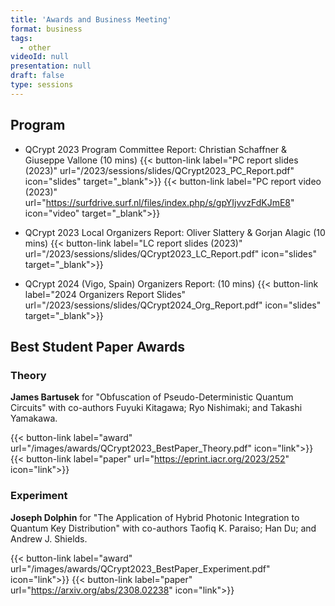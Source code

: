 ```yaml
---
title: 'Awards and Business Meeting'
format: business
tags:
  - other
videoId: null
presentation: null
draft: false
type: sessions
---
```


## Program

* QCrypt 2023 Program Committee Report: Christian Schaffner & Giuseppe Vallone (10 mins)
{{< button-link label="PC report slides (2023)" url="/2023/sessions/slides/QCrypt2023_PC_Report.pdf" icon="slides" target="_blank">}}
{{< button-link label="PC report video (2023)" url="https://surfdrive.surf.nl/files/index.php/s/gpYIjvvzFdKJmE8" icon="video" target="_blank">}}

* QCrypt 2023 Local Organizers Report: Oliver Slattery & Gorjan Alagic (10 mins)
{{< button-link label="LC report slides (2023)" url="/2023/sessions/slides/QCrypt2023_LC_Report.pdf" icon="slides" target="_blank">}}

* QCrypt 2024 (Vigo, Spain) Organizers Report: (10 mins)
{{< button-link label="2024 Organizers Report Slides" url="/2023/sessions/slides/QCrypt2024_Org_Report.pdf" icon="slides" target="_blank">}}

## Best Student Paper Awards
<!-- {{< button-link label="Award slides" url="/slides/QCRYPT21StudentAwards.pdf" icon="link" target="_blank">}} -->

### Theory
**James Bartusek** for "Obfuscation of Pseudo-Deterministic Quantum Circuits" with co-authors Fuyuki Kitagawa; Ryo Nishimaki; and Takashi Yamakawa.

{{< button-link label="award" url="/images/awards/QCrypt2023_BestPaper_Theory.pdf" icon="link">}}
{{< button-link label="paper" url="https://eprint.iacr.org/2023/252" icon="link">}}

### Experiment
**Joseph Dolphin** for "The Application of Hybrid Photonic Integration to Quantum Key Distribution" with co-authors Taofiq K. Paraiso; Han Du; and Andrew J. Shields.

{{< button-link label="award" url="/images/awards/QCrypt2023_BestPaper_Experiment.pdf" icon="link">}}
{{< button-link label="paper" url="https://arxiv.org/abs/2308.02238" icon="link">}}

